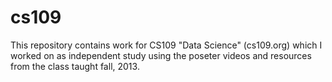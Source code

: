 cs109
=====
This repository contains work for CS109 "Data Science" (cs109.org)
which I worked on as independent study using the poseter videos and 
resources from the class taught fall, 2013. 
